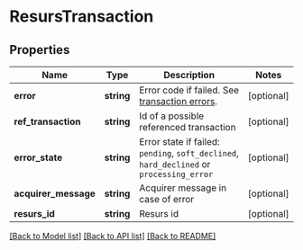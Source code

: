 # ResursTransaction

## Properties
Name | Type | Description | Notes
------------ | ------------- | ------------- | -------------
**error** | **string** | Error code if failed. See [transaction errors](https://docs.reepay.com/api/#transaction-errors). | [optional]
**ref_transaction** | **string** | Id of a possible referenced transaction | [optional]
**error_state** | **string** | Error state if failed: `pending`, `soft_declined`, `hard_declined` or `processing_error` | [optional]
**acquirer_message** | **string** | Acquirer message in case of error | [optional]
**resurs_id** | **string** | Resurs id | [optional]

[[Back to Model list]](../../README.md#documentation-for-models) [[Back to API list]](../../README.md#documentation-for-api-endpoints) [[Back to README]](../../README.md)


